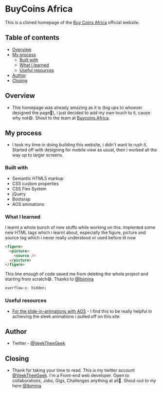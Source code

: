 # BuyCoins Africa

This is a cloned homepage of the [Buy Coins Africa](hhttps://buycoins.africa/) official website.

## Table of contents

- [Overview](#overview)
- [My process](#my-process)
  - [Built with](#built-with)
  - [What I learned](#what-i-learned)
  - [Useful resources](#useful-resources)
- [Author](#author)
- [Closing](#closing)

## Overview

- This homepage was already amazing as it is (big ups to whoever designed the page💜), i just decided to add my own touch to it, cause why not😄. Shout to the team at [Buycoins Africa](https://twitter.com/buycoins).

## My process

- I took my time in doing building this website, i didn't want to rush it. Started off with designing for mobile view as usual, then i worked all the way up to larger screens.

### Built with

- Semantic HTML5 markup
- CSS custom properties
- CSS Flex System
- jQuery
- Bootsrap
- AOS animations

### What I learned

I learnt a whole bunch of new stuffs while working on this. Implented some new HTML tags which i learnt about, especially the figure, picture and source tag which i never really understood or used before til now

```html
<figure>
  <picture>
    <source />
  </picture>
</figure>
```

This line enough of code saved me from deleting the whole project and starting from scratch😅. Thanks to [@Ibimina](https://twitter.com/IbiminaaH?s=20&t=fxU9Xdm5C5J5tFqcFMvhgg)

```css
overflow-x: hidden;
```

### Useful resources

- [For the slide-in-animations with AOS](https://michalsnik.github.io/aos/) - I find this to be really helpful in achieving the sleek animations i pulled off on this site

## Author

- Twitter - [@VeekTheeGeek](https://twitter.com/VeekTheeGeek)

## Closing

- Thank for taking your time to read. This is my twitter account [@VeekTheeGeek](https://twitter.com/VeekTheeGeek). I'm a Front-end web developer. Open to collaborations, Jobs, Gigs, Challenges anything at all🤲. Shout-out to my hero [@Ibimina](https://twitter.com/IbiminaaH?s=20&t=fxU9Xdm5C5J5tFqcFMvhgg)
